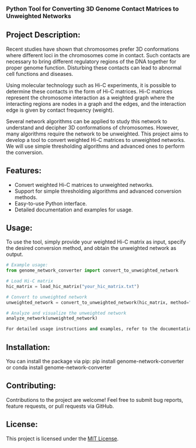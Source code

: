 ### Python Tool for Converting 3D Genome Contact Matrices to Unweighted Networks

## Project Description:

Recent studies have shown that chromosomes prefer 3D conformations where different loci in the chromosomes come in contact. Such contacts are necessary to bring different regulatory regions of the DNA together for proper genome function. Disturbing these contacts can lead to abnormal cell functions and diseases.

Using molecular technology such as Hi-C experiments, it is possible to determine these contacts in the form of Hi-C matrices. Hi-C matrices represent the chromosome interaction as a weighted graph where the interacting regions are nodes in a graph and the edges, and the interaction edge is given by contact frequency (weight).

Several network algorithms can be applied to study this network to understand and decipher 3D conformations of chromosomes. However, many algorithms require the network to be unweighted. This project aims to develop a tool to convert weighted Hi-C matrices to unweighted networks. We will use simple thresholding algorithms and advanced ones to perform the conversion.

## Features:

- Convert weighted Hi-C matrices to unweighted networks.
- Support for simple thresholding algorithms and advanced conversion methods.
- Easy-to-use Python interface.
- Detailed documentation and examples for usage.

## Usage:

To use the tool, simply provide your weighted Hi-C matrix as input, specify the desired conversion method, and obtain the unweighted network as output.

```python
# Example usage:
from genome_network_converter import convert_to_unweighted_network

# Load Hi-C matrix
hic_matrix = load_hic_matrix("your_hic_matrix.txt")

# Convert to unweighted network
unweighted_network = convert_to_unweighted_network(hic_matrix, method="thresholding")

# Analyze and visualize the unweighted network
analyze_network(unweighted_network)

For detailed usage instructions and examples, refer to the documentation.
```
## Installation:
You can install the package via pip:
pip install genome-network-converter 
or conda install genome-network-converter 

## Contributing:
Contributions to the project are welcome! Feel free to submit bug reports, feature requests, or pull requests via GitHub.

## License:
This project is licensed under the [MIT License](LICENSE).
